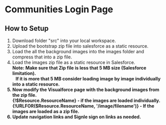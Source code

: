 # Communities Login Page
## How to Setup
1. Download folder "src" into your local workspace.
1. Upload the bootstrap zip file into salesforce as a static resource.
1. Load the all the background images into the images folder and compress that into a zip file.
1. Load the images zip file as a static resource in Salesforce.<br/>
<b>Note:<b/> Make sure that Zip file is less that 5 MB size (Salesforce limitation). <br/>
&nbsp;&nbsp;&nbsp;If it is more that 5 MB consider loading image by image individually into a static resource.
1. Now modify the Visualforce page with the background images from the zip file. <br/>
{!$Resource.ResourceName} - if the images are loaded individually.<br/>
{!URLFOR($Resource.ResourceName, '/image/filename')} - If the images are loaded as a zip file.
1. Update navigation links and Signle sign on links as needed.
